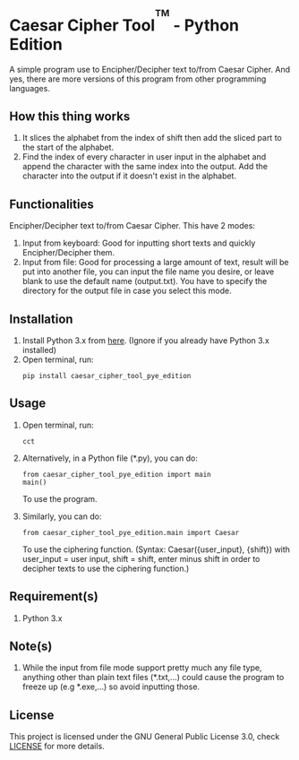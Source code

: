 # Caesar Cipher Tool<sup><sup><sup>TM</sup></sup></sup> - Python Edition
A simple program use to Encipher/Decipher text to/from Caesar Cipher.
And yes, there are more versions of this program from other programming languages.

## How this thing works
1. It slices the alphabet from the index of shift then add the sliced part to the start of the alphabet.
2. Find the index of every character in user input in the alphabet and append the character with the same index into the output. Add the character into the output if it doesn't exist in the alphabet.

## Functionalities
Encipher/Decipher text to/from Caesar Cipher. This have 2 modes:
1. Input from keyboard: Good for inputting short texts and quickly Encipher/Decipher them.
2. Input from file: Good for processing a large amount of text, result will be put into another file, you can input the file name you desire, or leave blank to use the default name (output.txt). You have to specify the directory for the output file in case you select this mode.

## Installation
<ol type="1">
  <li>
    Install Python 3.x from <a href="https://www.python.org/downloads/" target="_blank">here</a>. (Ignore if you already have Python 3.x installed)
  </li>
  <li>
    Open terminal, run:
    
```
pip install caesar_cipher_tool_pye_edition
```
  </li>
</ol>

## Usage
<ol type="1">
  <li>
    Open terminal, run:

```
cct
```
  </li>
  <li>
    Alternatively, in a Python file (*.py), you can do:
    
```
from caesar_cipher_tool_pye_edition import main
main()
```
To use the program.
  </li>
  <li>
    Similarly, you can do:
    
```
from caesar_cipher_tool_pye_edition.main import Caesar
```
To use the ciphering function.
(Syntax: Caesar({user_input}, {shift}) with user_input = user input, shift = shift, enter minus shift in order to decipher texts to use the ciphering function.)
  </li>
</ol>

## Requirement(s)
1.  Python 3.x

## Note(s)
1. While the input from file mode support pretty much any file type, anything other than plain text files (*.txt,...) could cause the program to freeze up (e.g *.exe,...) so avoid inputting those.

## License
This project is licensed under the GNU General Public License 3.0, check [LICENSE](LICENSE) for more details.
